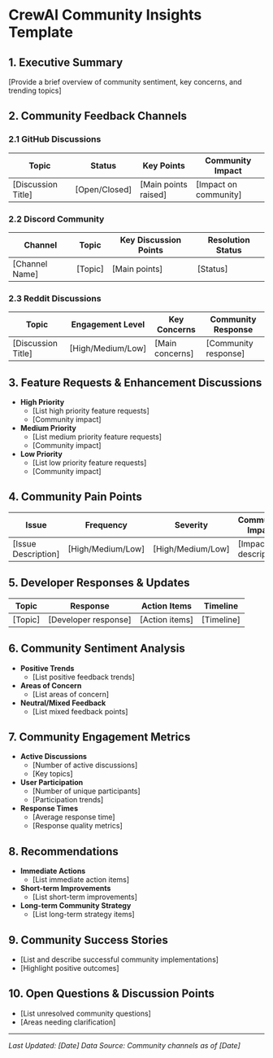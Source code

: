 # CrewAI Community Insights Template

## 1. Executive Summary
[Provide a brief overview of community sentiment, key concerns, and trending topics]

## 2. Community Feedback Channels

### 2.1 GitHub Discussions
| Topic | Status | Key Points | Community Impact |
|-------|--------|------------|------------------|
| [Discussion Title] | [Open/Closed] | [Main points raised] | [Impact on community] |

### 2.2 Discord Community
| Channel | Topic | Key Discussion Points | Resolution Status |
|---------|-------|----------------------|-------------------|
| [Channel Name] | [Topic] | [Main points] | [Status] |

### 2.3 Reddit Discussions
| Topic | Engagement Level | Key Concerns | Community Response |
|-------|-----------------|--------------|-------------------|
| [Discussion Title] | [High/Medium/Low] | [Main concerns] | [Community response] |

## 3. Feature Requests & Enhancement Discussions
- **High Priority**
  - [List high priority feature requests]
  - [Community impact]
- **Medium Priority**
  - [List medium priority feature requests]
  - [Community impact]
- **Low Priority**
  - [List low priority feature requests]
  - [Community impact]

## 4. Community Pain Points
| Issue | Frequency | Severity | Community Impact |
|-------|-----------|----------|------------------|
| [Issue Description] | [High/Medium/Low] | [High/Medium/Low] | [Impact description] |

## 5. Developer Responses & Updates
| Topic | Response | Action Items | Timeline |
|-------|----------|--------------|----------|
| [Topic] | [Developer response] | [Action items] | [Timeline] |

## 6. Community Sentiment Analysis
- **Positive Trends**
  - [List positive feedback trends]
- **Areas of Concern**
  - [List areas of concern]
- **Neutral/Mixed Feedback**
  - [List mixed feedback points]

## 7. Community Engagement Metrics
- **Active Discussions**
  - [Number of active discussions]
  - [Key topics]
- **User Participation**
  - [Number of unique participants]
  - [Participation trends]
- **Response Times**
  - [Average response time]
  - [Response quality metrics]

## 8. Recommendations
- **Immediate Actions**
  - [List immediate action items]
- **Short-term Improvements**
  - [List short-term improvements]
- **Long-term Community Strategy**
  - [List long-term strategy items]

## 9. Community Success Stories
- [List and describe successful community implementations]
- [Highlight positive outcomes]

## 10. Open Questions & Discussion Points
- [List unresolved community questions]
- [Areas needing clarification]

---
*Last Updated: [Date]*
*Data Source: Community channels as of [Date]*
